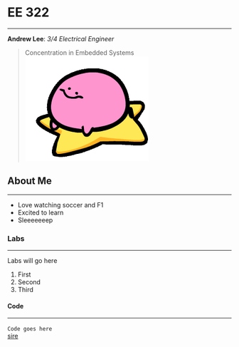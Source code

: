 # EE 322
---
  **Andrew Lee**: *3/4 Electrical Engineer*
  > Concentration in Embedded Systems
![](kirbospin.gif)
## About Me
---
 - Love watching soccer and F1
 - Excited to learn
 - Sleeeeeeep
### Labs
---
Labs will go here
  1. First
  2. Second
  3. Third
#### Code
---
`Code goes here` <br>
[sire](https://archives.bulbagarden.net/media/upload/7/77/0980Clodsire.png)

